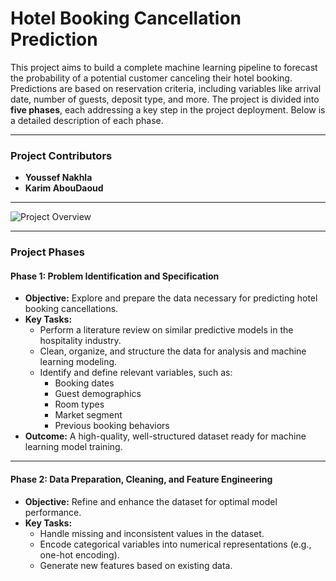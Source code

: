# Hotel Booking Cancellation Prediction

This project aims to build a complete machine learning pipeline to forecast the probability of a potential customer canceling their hotel booking. Predictions are based on reservation criteria, including variables like arrival date, number of guests, deposit type, and more. The project is divided into **five phases**, each addressing a key step in the project deployment. Below is a detailed description of each phase.

---

### Project Contributors
- **Youssef Nakhla**  
- **Karim AbouDaoud**

---

![Project Overview](https://github.com/user-attachments/assets/cdfc5805-635e-4ca1-852b-7a2cd0126207)

---

### Project Phases

#### **Phase 1: Problem Identification and Specification**  
- **Objective:** Explore and prepare the data necessary for predicting hotel booking cancellations.  
- **Key Tasks:**  
  - Perform a literature review on similar predictive models in the hospitality industry.  
  - Clean, organize, and structure the data for analysis and machine learning modeling.  
  - Identify and define relevant variables, such as:  
    - Booking dates  
    - Guest demographics  
    - Room types  
    - Market segment  
    - Previous booking behaviors  
- **Outcome:** A high-quality, well-structured dataset ready for machine learning model training.

---

#### **Phase 2: Data Preparation, Cleaning, and Feature Engineering**  
- **Objective:** Refine and enhance the dataset for optimal model performance.  
- **Key Tasks:**  
  - Handle missing and inconsistent values in the dataset.  
  - Encode categorical variables into numerical representations (e.g., one-hot encoding).  
  - Generate new features based on existing data.
